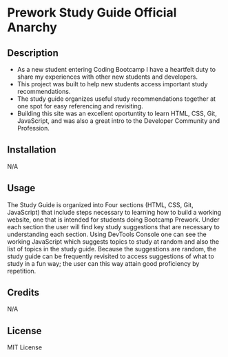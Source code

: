 
# Prework Study Guide Official Anarchy

## Description

- As a new student entering Coding Bootcamp I have a heartfelt duty to share my experiences with other new students and developers.
- This project was built to help new students access important study recommendations.
- The study guide organizes useful study recommendations together at one spot for easy referencing and revisiting. 
- Building this site was an excellent oportuntity to learn HTML, CSS, Git, JavaScript, and was also a great intro to the Developer Community and Profession.


## Installation

N/A

## Usage

The Study Guide is organized into Four sections (HTML, CSS, Git, JavaScript) that include steps necessary to learning how to build a working website, one that is intended for students doing Bootcamp Prework.  Under each section the user will find key study suggestions that are necessary to understanding each section.  Using DevTools Console one can see the working JavaScript which suggests topics to study at random and also the list of topics in the study guide.  Because the suggestions are random, the study guide can be frequently revisited to access suggestions of what to study in a fun way; the user can this way attain good proficiency by repetition.    


## Credits

N/A

## License

MIT License


